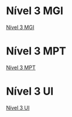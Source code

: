 # Nível 3 MGI
[Nível 3 MGI](README_LV3_MGI.md)

# Nível 3 MPT
[Nível 3 MPT](README_LV3_MPT.md)

# Nível 3 UI
[Nível 3 UI](README_LV3_UI.md)
